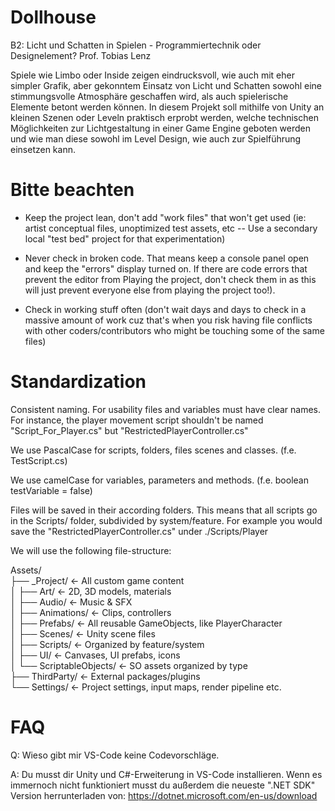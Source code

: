 # Dollhouse

B2: Licht und Schatten in Spielen - Programmiertechnik oder Designelement?
Prof. Tobias Lenz

Spiele wie Limbo oder Inside zeigen eindrucksvoll, wie auch mit eher simpler Grafik, aber gekonntem Einsatz von Licht und Schatten sowohl eine stimmungsvolle Atmosphäre geschaffen wird, als auch spielerische Elemente betont werden können. In diesem Projekt soll mithilfe von Unity an kleinen Szenen oder Leveln praktisch erprobt werden, welche technischen Möglichkeiten zur Lichtgestaltung in einer Game Engine geboten werden und wie man diese sowohl im Level Design, wie auch zur Spielführung einsetzen kann.

# Bitte beachten

- Keep the project lean, don't add "work files" that won't get used (ie: artist conceptual files, unoptimized test assets, etc -- Use a secondary local "test bed" project for that experimentation)

- Never check in broken code. That means keep a console panel open and keep the "errors" display turned on. If there are code errors that prevent the editor from Playing the project, don't check them in as this will just prevent everyone else from playing the project too!).

- Check in working stuff often (don't wait days and days to check in a massive amount of work cuz that's when you risk having file conflicts with other coders/contributors who might be touching some of the same files)

# Standardization

Consistent naming. For usability files and variables must have clear names. For instance, the player movement script shouldn't be named "Script_For_Player.cs" but "RestrictedPlayerController.cs"

We use PascalCase for scripts, folders, files scenes and classes. (f.e. TestScript.cs)

We use camelCase for variables, parameters and methods. (f.e. boolean testVariable = false)

Files will be saved in their according folders. This means that all scripts go in the Scripts/ folder, subdivided by system/feature. For example you would save the "RestrictedPlayerController.cs" under ./Scripts/Player

We will use the following file-structure:

Assets/ <br>
├── _Project/ ← All custom game content  <br>
│ ├── Art/ ← 2D, 3D models, materials  <br>
│ ├── Audio/ ← Music & SFX  <br>
│ ├── Animations/ ← Clips, controllers  <br>
│ ├── Prefabs/ ← All reusable GameObjects, like PlayerCharacter  <br>
│ ├── Scenes/ ← Unity scene files  <br>
│ ├── Scripts/ ← Organized by feature/system  <br>
│ ├── UI/ ← Canvases, UI prefabs, icons  <br>
│ └── ScriptableObjects/ ← SO assets organized by type <br>
├── ThirdParty/ ← External packages/plugins  <br>
└── Settings/ ← Project settings, input maps, render pipeline etc. <br>

# FAQ

Q: Wieso gibt mir VS-Code keine Codevorschläge.

A: Du musst dir Unity und C#-Erweiterung in VS-Code installieren. Wenn es immernoch nicht funktioniert musst du außerdem die neueste ".NET SDK" Version herrunterladen von: https://dotnet.microsoft.com/en-us/download
